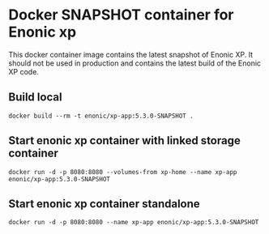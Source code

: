 # Docker SNAPSHOT container for Enonic xp
This docker container image contains the latest snapshot of Enonic XP. It should not be used in production and contains the latest build of the Enonic XP code.


## Build local
```
docker build --rm -t enonic/xp-app:5.3.0-SNAPSHOT .
```

## Start enonic xp container with linked storage container
```
docker run -d -p 8080:8080 --volumes-from xp-home --name xp-app enonic/xp-app:5.3.0-SNAPSHOT
```

## Start enonic xp container standalone
```
docker run -d -p 8080:8080 --name xp-app enonic/xp-app:5.3.0-SNAPSHOT
```
